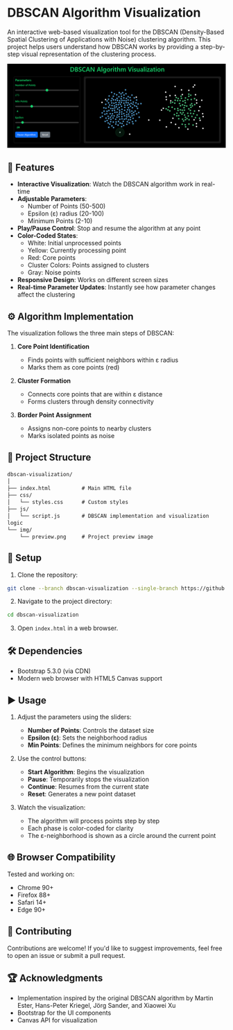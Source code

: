 # DBSCAN Algorithm Visualization

An interactive web-based visualization tool for the DBSCAN (Density-Based Spatial Clustering of Applications with Noise) clustering algorithm. This project helps users understand how DBSCAN works by providing a step-by-step visual representation of the clustering process.

![DBSCAN Visualization](img/preview.png)

## 🚀 Features

- **Interactive Visualization**: Watch the DBSCAN algorithm work in real-time
- **Adjustable Parameters**:
  - Number of Points (50-500)
  - Epsilon (ε) radius (20-100)
  - Minimum Points (2-10)
- **Play/Pause Control**: Stop and resume the algorithm at any point
- **Color-Coded States**:
  - White: Initial unprocessed points
  - Yellow: Currently processing point
  - Red: Core points
  - Cluster Colors: Points assigned to clusters
  - Gray: Noise points
- **Responsive Design**: Works on different screen sizes
- **Real-time Parameter Updates**: Instantly see how parameter changes affect the clustering

## ⚙️ Algorithm Implementation

The visualization follows the three main steps of DBSCAN:

1. **Core Point Identification**
   - Finds points with sufficient neighbors within ε radius
   - Marks them as core points (red)

2. **Cluster Formation**
   - Connects core points that are within ε distance
   - Forms clusters through density connectivity

3. **Border Point Assignment**
   - Assigns non-core points to nearby clusters
   - Marks isolated points as noise

## 📁 Project Structure

```
dbscan-visualization/
│
├── index.html          # Main HTML file
├── css/
│   └── styles.css      # Custom styles
├── js/
│   └── script.js       # DBSCAN implementation and visualization logic
└── img/
    └── preview.png     # Project preview image
```

## 🔧 Setup

1. Clone the repository:
```bash
git clone --branch dbscan-visualization --single-branch https://github.com/gussttaav/learning-tools.git
```

2. Navigate to the project directory:
```bash
cd dbscan-visualization
```

3. Open `index.html` in a web browser.

## 🛠️ Dependencies

- Bootstrap 5.3.0 (via CDN)
- Modern web browser with HTML5 Canvas support

## ▶️ Usage

1. Adjust the parameters using the sliders:
   - **Number of Points**: Controls the dataset size
   - **Epsilon (ε)**: Sets the neighborhood radius
   - **Min Points**: Defines the minimum neighbors for core points

2. Use the control buttons:
   - **Start Algorithm**: Begins the visualization
   - **Pause**: Temporarily stops the visualization
   - **Continue**: Resumes from the current state
   - **Reset**: Generates a new point dataset

3. Watch the visualization:
   - The algorithm will process points step by step
   - Each phase is color-coded for clarity
   - The ε-neighborhood is shown as a circle around the current point

## 🌐 Browser Compatibility

Tested and working on:
- Chrome 90+
- Firefox 88+
- Safari 14+
- Edge 90+

## 🤝 Contributing

Contributions are welcome! If you'd like to suggest improvements, feel free to open an issue or submit a pull request.

## 🏆 Acknowledgments

- Implementation inspired by the original DBSCAN algorithm by Martin Ester, Hans-Peter Kriegel, Jörg Sander, and Xiaowei Xu
- Bootstrap for the UI components
- Canvas API for visualization
